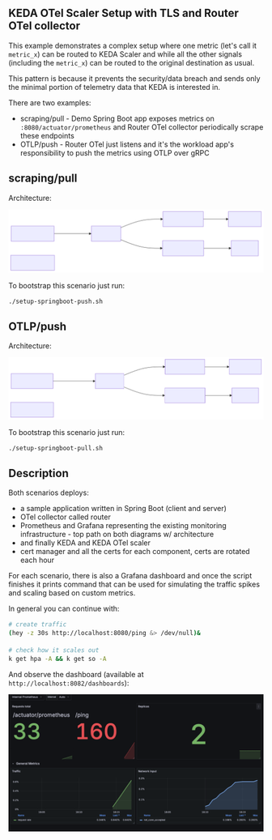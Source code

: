 ## KEDA OTel Scaler Setup with TLS and Router OTel collector

This example demonstrates a complex setup where one metric (let's call it `metric_x`) can be routed to KEDA Scaler and while all the other signals (including the `metric_x`) can be routed to the original destination as usual.

This pattern is because it prevents the security/data breach and sends only the minimal portion of telemetry data that KEDA is interested in.

There are two examples:
- scraping/pull - Demo Spring Boot app exposes metrics on `:8080/actuator/prometheus` and Router OTel collector periodically scrape these endpoints
- OTLP/push - Router OTel just listens and it's the workload app's responsibility to push the metrics using OTLP over gRPC


## scraping/pull

Architecture:

![diagram](./springboot-push-architecture.svg "Diagram")

To bootstrap this scenario just run:

```bash
./setup-springboot-push.sh
```


## OTLP/push

Architecture:

![diagram](./springboot-pull-architecture.svg "Diagram")

To bootstrap this scenario just run:

```bash
./setup-springboot-pull.sh
```

## Description

Both scenarios deploys:
 - a sample application written in Spring Boot (client and server)
 - OTel collector called router
 - Prometheus and Grafana representing the existing monitoring infrastructure - top path on both diagrams w/ architecture
 - and finally KEDA and KEDA OTel scaler
 - cert manager and all the certs for each component, certs are rotated each hour

For each scenario, there is also a Grafana dashboard and once the script finishes it prints command that can be used for simulating the traffic spikes and scaling based on custom metrics.

In general you can continue with:

```bash
# create traffic
(hey -z 30s http://localhost:8080/ping &> /dev/null)&

# check how it scales out
k get hpa -A && k get so -A
```

And observe the dashboard (available at `http://localhost:8082/dashboards`):

![dashboard](./dashboard.png "dashboard")
